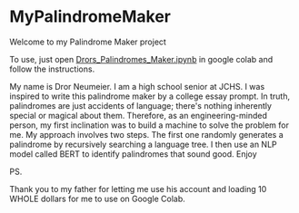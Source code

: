 # MyPalindromeMaker

Welcome to my Palindrome Maker project

To use, just open [Drors_Palindromes_Maker.ipynb](https://colab.research.google.com/github/DrorNeumeier/MyPalindromeMaker/blob/main/Drors_Palindromes_Maker.ipynb) in google colab and follow the instructions. 

My name is Dror Neumeier. I am a high school senior at JCHS. I was inspired to write this palindrome maker by a college essay prompt. In truth, palindromes are just accidents of language; there's nothing inherently special or magical about them. Therefore, as an engineering-minded person, my first inclination was to build a machine to solve the problem for me. My approach involves two steps. The first one randomly generates a palindrome by recursively searching a language tree. I then use an NLP model called BERT to identify palindromes that sound good. 
Enjoy

PS.

Thank you to my father for letting me use his account and loading 10 WHOLE dollars for me to use on Google Colab. 

